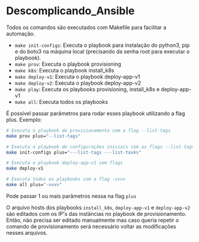 # Descomplicando_Ansible

Todos os comandos são executados com Makefile para facilitar a automação.

* `make init-configs`: Executa o playbook para instalação do python3, pip e do boto3 na máquina local (precisando da senha root para executar o playbook).
* `make prov`: Executa o playbook provisioning
* `make k8s`: Executa o playbook install_k8s
* `make deploy-v1`: Executa o playbook deploy-app-v1
* `make deploy-v2`: Executa o playbook deploy-app-v2
* `make play`: Executa os playbooks provisioning, install_k8s e deploy-app-v1
* `make all`: Executa todos os playbooks

É possível passar parâmetros para rodar esses playbook utilizando a flag plus.
Exemplo:

```bash
# Executa o playbook de provisionamento com a flag --list-tags
make prov plus="--list-tags"

# Executa o playbook de configurações iniciais com as flags --list-tags e --list-tasks
make init-configs plus="---list-tags ---list-tasks"

# Executa o playbook deploy-app-v1 sem flags
make deploy-v1

# Executa todos os playbooks com a flag -vvvv
make all plus="-vvvv"
```

Pode passar 1 ou mais parâmetros nessa na flag `plus`

O arquivo hosts dos playbooks `install_k8s`, `deploy-app-v1` e `deploy-app-v2` são editados com os IP's das instâncias no playbook de provisionamento. Então, não precisa ser editado manualmente mas caso queria repetir o comando de provisionamento será necessário voltar as modificações nesses arquivos.
